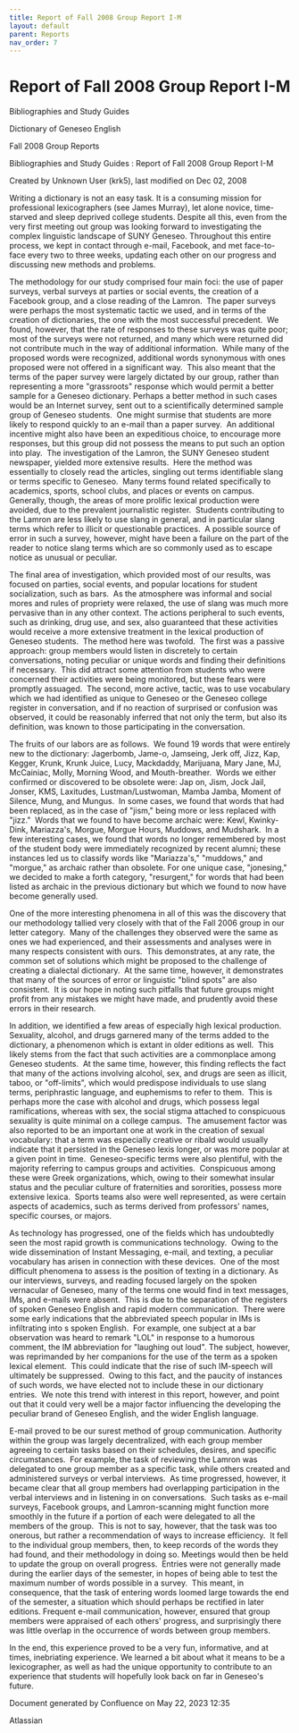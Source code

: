 ```yaml
---
title: Report of Fall 2008 Group Report I-M
layout: default
parent: Reports
nav_order: 7
---
```


# Report of Fall 2008 Group Report I-M

Bibliographies and Study Guides

Dictionary of Geneseo English

Fall 2008 Group Reports

Bibliographies and Study Guides : Report of Fall 2008 Group Report I-M

Created by  Unknown User (krk5), last modified on Dec 02, 2008

Writing a dictionary is not an easy task. It is a consuming mission for professional lexicographers (see James Murray), let alone novice, time-starved and sleep deprived college students. Despite all this, even from the very first meeting out group was looking forward to investigating the complex linguistic landscape of SUNY Geneseo. Throughout this entire process, we kept in contact through e-mail, Facebook, and met face-to-face every two to three weeks, updating each other on our progress and discussing new methods and problems.

The methodology for our study comprised four main foci: the use of paper surveys, verbal surveys at parties or social events, the creation of a Facebook group, and a close reading of the Lamron.  The paper surveys were perhaps the most systematic tactic we used, and in terms of the creation of dictionaries, the one with the most successful precedent.  We found, however, that the rate of responses to these surveys was quite poor; most of the surveys were not returned, and many which were returned did not contribute much in the way of additional information.  While many of the proposed words were recognized, additional words synonymous with ones proposed were not offered in a significant way.  This also meant that the terms of the paper survey were largely dictated by our group, rather than representing a more &quot;grassroots&quot; response which would permit a better sample for a Geneseo dictionary. Perhaps a better method in such cases would be an Internet survey, sent out to a scientifically determined sample group of Geneseo students.  One might surmise that students are more likely to respond quickly to an e-mail than a paper survey.  An additional incentive might also have been an expeditious choice, to encourage more responses, but this group did not possess the means to put such an option into play.  The investigation of the Lamron, the SUNY Geneseo student newspaper, yielded more extensive results.  Here the method was essentially to closely read the articles, singling out terms identifiable slang or terms specific to Geneseo.  Many terms found related specifically to academics, sports, school clubs, and places or events on campus.  Generally, though, the areas of more prolific lexical production were avoided, due to the prevalent journalistic register.  Students contributing to the Lamron are less likely to use slang in general, and in particular slang terms which refer to illicit or questionable practices.  A possible source of error in such a survey, however, might have been a failure on the part of the reader to notice slang terms which are so commonly used as to escape notice as unusual or peculiar. 

The final area of investigation, which provided most of our results, was focused on parties, social events, and popular locations for student socialization, such as bars.  As the atmosphere was informal and social mores and rules of propriety were relaxed, the use of slang was much more pervasive than in any other context. The actions peripheral to such events, such as drinking, drug use, and sex, also guaranteed that these activities would receive a more extensive treatment in the lexical production of Geneseo students.  The method here was twofold.  The first was a passive approach: group members would listen in discretely to certain conversations, noting peculiar or unique words and finding their definitions if necessary.  This did attract some attention from students who were concerned their activities were being monitored, but these fears were promptly assuaged.  The second, more active, tactic, was to use vocabulary which we had identified as unique to Geneseo or the Geneseo college register in conversation, and if no reaction of surprised or confusion was observed, it could be reasonably inferred that not only the term, but also its definition, was known to those participating in the conversation.

The fruits of our labors are as follows.  We found 19 words that were entirely new to the dictionary: Jagerbomb, Jame-o, Jamseing, Jerk off, Jizz, Kap, Kegger, Krunk, Krunk Juice, Lucy, Mackdaddy, Marijuana, Mary Jane, MJ, McCainiac, Molly, Morning Wood, and Mouth-breather.  Words we either confirmed or discovered to be obsolete were: Jap on, Jism, Jock Jail, Jonser, KMS, Laxitudes, Lustman/Lustwoman, Mamba Jamba, Moment of Silence, Mung, and Mungus.  In some cases, we found that words that had been replaced, as in the case of &quot;jism,&quot; being more or less replaced with &quot;jizz.&quot;  Words that we found to have become archaic were: Kewl, Kwinky-Dink, Mariazza's, Morgue, Morgue Hours, Muddows, and Mudshark.  In a few interesting cases, we found that words no longer remembered by most of the student body were immediately recognized by recent alumni; these instances led us to classify words like &quot;Mariazza's,&quot; &quot;muddows,&quot; and &quot;morgue,&quot; as archaic rather than obsolete. For one unique case, &quot;jonesing,&quot; we decided to make a forth category, &quot;resurgent,&quot; for words that had been listed as archaic in the previous dictionary but which we found to now have become generally used. 

One of the more interesting phenomena in all of this was the discovery that our methodology tallied very closely with that of the Fall 2006 group in our letter category.  Many of the challenges they observed were the same as ones we had experienced, and their assessments and analyses were in many respects consistent with ours.  This demonstrates, at any rate, the common set of solutions which might be proposed to the challenge of creating a dialectal dictionary.  At the same time, however, it demonstrates that many of the sources of error or linguistic &quot;blind spots&quot; are also consistent.  It is our hope in noting such pitfalls that future groups might profit from any mistakes we might have made, and prudently avoid these errors in their research. 

In addition, we identified a few areas of especially high lexical production.  Sexuality, alcohol, and drugs garnered many of the terms added to the dictionary, a phenomenon which is extant in older editions as well.  This likely stems from the fact that such activities are a commonplace among Geneseo students.  At the same time, however, this finding reflects the fact that many of the actions involving alcohol, sex, and drugs are seen as illicit, taboo, or &quot;off-limits&quot;, which would predispose individuals to use slang terms, periphrastic language, and euphemisms to refer to them.  This is perhaps more the case with alcohol and drugs, which possess legal ramifications, whereas with sex, the social stigma attached to conspicuous sexuality is quite minimal on a college campus.  The amusement factor was also reported to be an important one at work in the creation of sexual vocabulary: that a term was especially creative or ribald would usually indicate that it persisted in the Geneseo lexis longer, or was more popular at a given point in time.  Geneseo-specific terms were also plentiful, with the majority referring to campus groups and activities.  Conspicuous among these were Greek organizations, which, owing to their somewhat insular status and the peculiar culture of fraternities and sororities, possess more extensive lexica.  Sports teams also were well represented, as were certain aspects of academics, such as terms derived from professors' names, specific courses, or majors.

As technology has progressed, one of the fields which has undoubtedly seen the most rapid growth is communications technology.  Owing to the wide dissemination of Instant Messaging, e-mail, and texting, a peculiar vocabulary has arisen in connection with these devices.  One of the most difficult phenomena to assess is the position of texting in a dictionary. As our interviews, surveys, and reading focused largely on the spoken vernacular of Geneseo, many of the terms one would find in text messages, IMs, and e-mails were absent.  This is due to the separation of the registers of spoken Geneseo English and rapid modern communication.  There were some early indications that the abbreviated speech popular in IMs is infiltrating into s spoken English.  For example, one subject at a bar observation was heard to remark &quot;LOL&quot; in response to a humorous comment, the IM abbreviation for &quot;laughing out loud&quot;. The subject, however, was reprimanded by her companions for the use of the term as a spoken lexical element.  This could indicate that the rise of such IM-speech will ultimately be suppressed.  Owing to this fact, and the paucity of instances of such words, we have elected not to include these in our dictionary entries.  We note this trend with interest in this report, however, and point out that it could very well be a major factor influencing the developing the peculiar brand of Geneseo English, and the wider English language. 

E-mail proved to be our surest method of group communication. Authority within the group was largely decentralized, with each group member agreeing to certain tasks based on their schedules, desires, and specific circumstances.  For example, the task of reviewing the Lamron was delegated to one group member as a specific task, while others created and administered surveys or verbal interviews.  As time progressed, however, it became clear that all group members had overlapping participation in the verbal interviews and in listening in on conversations.  Such tasks as e-mail surveys, Facebook groups, and Lamron-scanning might function more smoothly in the future if a portion of each were delegated to all the members of the group.  This is not to say, however, that the task was too onerous, but rather a recommendation of ways to increase efficiency.  It fell to the individual group members, then, to keep records of the words they had found, and their methodology in doing so. Meetings would then be held to update the group on overall progress.  Entries were not generally made during the earlier days of the semester, in hopes of being able to test the maximum number of words possible in a survey.  This meant, in consequence, that the task of entering words loomed large towards the end of the semester, a situation which should perhaps be rectified in later editions. Frequent e-mail communication, however, ensured that group members were appraised of each others' progress, and surprisingly there was little overlap in the occurrence of words between group members. 

In the end, this experience proved to be a very fun, informative, and at times, inebriating experience. We learned a bit about what it means to be a lexicographer, as well as had the unique opportunity to contribute to an experience that students will hopefully look back on far in Geneseo's future. 

Document generated by Confluence on May 22, 2023 12:35

Atlassian
